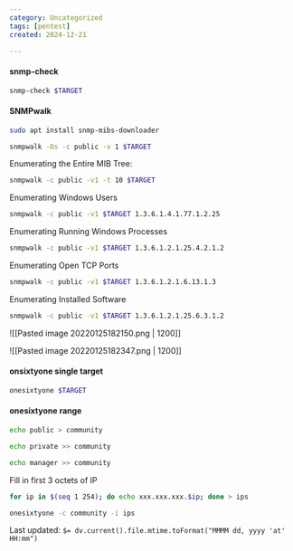 ```yaml
---
category: Uncategorized
tags: [pentest]
created: 2024-12-21

---
```

#### snmp-check
```bash - kali
snmp-check $TARGET
```

#### SNMPwalk
```bash - kali
sudo apt install snmp-mibs-downloader
```

```bash - kali
snmpwalk -Os -c public -v 1 $TARGET
```

Enumerating the Entire MIB Tree:
```bash - kali
snmpwalk -c public -v1 -t 10 $TARGET
```

Enumerating Windows Users
```bash - kali
snmpwalk -c public -v1 $TARGET 1.3.6.1.4.1.77.1.2.25
```

Enumerating Running Windows Processes
```bash - kali
snmpwalk -c public -v1 $TARGET 1.3.6.1.2.1.25.4.2.1.2
```

Enumerating Open TCP Ports
```bash - kali
snmpwalk -c public -v1 $TARGET 1.3.6.1.2.1.6.13.1.3
```

Enumerating Installed Software
```bash - kali
snmpwalk -c public -v1 $TARGET 1.3.6.1.2.1.25.6.3.1.2
```

![[Pasted image 20220125182150.png | 1200]]

![[Pasted image 20220125182347.png | 1200]]

#### onsixtyone single target
```bash - kali
onesixtyone $TARGET
```

#### onesixtyone range
```bash - kali
echo public > community
```

```bash - kali
echo private >> community
```

```bash - kali
echo manager >> community
```

Fill in first 3 octets of IP
```bash - kali
for ip in $(seq 1 254); do echo xxx.xxx.xxx.$ip; done > ips
```

```bash - kali
onesixtyone -c community -i ips
```


Last updated: `$= dv.current().file.mtime.toFormat("MMMM dd, yyyy 'at' HH:mm")`
